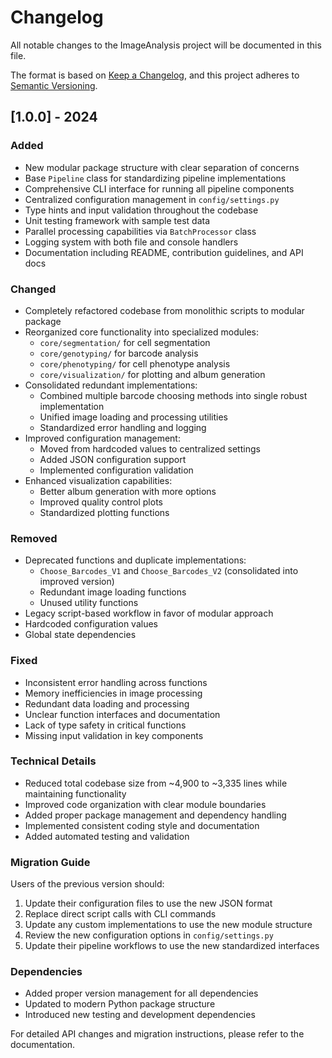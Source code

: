 # Changelog

All notable changes to the ImageAnalysis project will be documented in this file.

The format is based on [Keep a Changelog](https://keepachangelog.com/en/1.0.0/),
and this project adheres to [Semantic Versioning](https://semver.org/spec/v2.0.0.html).

## [1.0.0] - 2024

### Added
- New modular package structure with clear separation of concerns
- Base `Pipeline` class for standardizing pipeline implementations
- Comprehensive CLI interface for running all pipeline components
- Centralized configuration management in `config/settings.py`
- Type hints and input validation throughout the codebase
- Unit testing framework with sample test data
- Parallel processing capabilities via `BatchProcessor` class
- Logging system with both file and console handlers
- Documentation including README, contribution guidelines, and API docs

### Changed
- Completely refactored codebase from monolithic scripts to modular package
- Reorganized core functionality into specialized modules:
  - `core/segmentation/` for cell segmentation
  - `core/genotyping/` for barcode analysis
  - `core/phenotyping/` for cell phenotype analysis
  - `core/visualization/` for plotting and album generation
- Consolidated redundant implementations:
  - Combined multiple barcode choosing methods into single robust implementation
  - Unified image loading and processing utilities
  - Standardized error handling and logging
- Improved configuration management:
  - Moved from hardcoded values to centralized settings
  - Added JSON configuration support
  - Implemented configuration validation
- Enhanced visualization capabilities:
  - Better album generation with more options
  - Improved quality control plots
  - Standardized plotting functions

### Removed
- Deprecated functions and duplicate implementations:
  - `Choose_Barcodes_V1` and `Choose_Barcodes_V2` (consolidated into improved version)
  - Redundant image loading functions
  - Unused utility functions
- Legacy script-based workflow in favor of modular approach
- Hardcoded configuration values
- Global state dependencies

### Fixed
- Inconsistent error handling across functions
- Memory inefficiencies in image processing
- Redundant data loading and processing
- Unclear function interfaces and documentation
- Lack of type safety in critical functions
- Missing input validation in key components

### Technical Details
- Reduced total codebase size from ~4,900 to ~3,335 lines while maintaining functionality
- Improved code organization with clear module boundaries
- Added proper package management and dependency handling
- Implemented consistent coding style and documentation
- Added automated testing and validation

### Migration Guide
Users of the previous version should:
1. Update their configuration files to use the new JSON format
2. Replace direct script calls with CLI commands
3. Update any custom implementations to use the new module structure
4. Review the new configuration options in `config/settings.py`
5. Update their pipeline workflows to use the new standardized interfaces

### Dependencies
- Added proper version management for all dependencies
- Updated to modern Python package structure
- Introduced new testing and development dependencies

For detailed API changes and migration instructions, please refer to the documentation. 